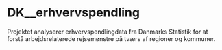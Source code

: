 # DK__erhvervspendling

Projektet analyserer erhvervspendlingdata fra Danmarks Statistik for at forstå arbejdsrelaterede rejsemønstre på tværs af regioner og kommuner.
